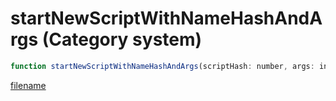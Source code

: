 # startNewScriptWithNameHashAndArgs (Category system)

```js
function startNewScriptWithNameHashAndArgs(scriptHash: number, args: intPtr, argCount: number, stackSize: number): Array
```

[filename](startNewScriptWithNameHashAndArgs_m.md ':include')